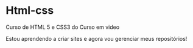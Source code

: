 # Html-css
 Curso de HTML 5 e CSS3 do Curso em video

Estou aprendendo a criar sites e agora vou gerenciar meus repositórios!